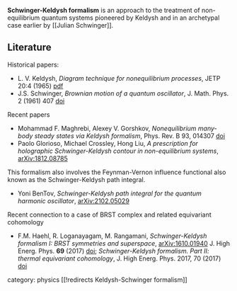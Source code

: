 __Schwinger-Keldysh formalism__ is an approach to the treatment of non-equilibrium quantum systems pioneered by Keldysh and in an archetypal case earlier by [[Julian Schwinger]].

## Literature

Historical papers:

* L. V. Keldysh, _Diagram technique for nonequilibrium processes_, JETP 20:4 (1965) [pdf](http://jetp.ras.ru/cgi-bin/dn/e_020_04_1018.pdf)
* J.S. Schwinger, _Brownian motion of a quantum oscillator_, J. Math. Phys. 2 (1961) 407 [doi]( https://doi.org/10.1063/1.1703727)

Recent papers

* Mohammad F. Maghrebi, Alexey V. Gorshkov, _Nonequilibrium many-body steady states via Keldysh formalism_, Phys. Rev. B 93, 014307 [doi](https://doi.org/10.1103/PhysRevB.93.014307)
* Paolo Glorioso, Michael Crossley, Hong Liu, _A prescription for holographic Schwinger-Keldysh contour in non-equilibrium systems_, [arXiv:1812.08785](https://arxiv.org/abs/1812.08785)

This formalism also involves the Feynman-Vernon influence functional also known as the Schwinger-Keldysh path integral.

* Yoni BenTov, _Schwinger-Keldysh path integral for the quantum harmonic oscillator_, [arXiv:2102.05029](https://arxiv.org/abs/2102.05029)

Recent connection to a case of BRST complex and related equivariant cohomology

* F.M. Haehl, R. Loganayagam, M. Rangamani, _Schwinger-Keldysh formalism I: BRST symmetries and superspace_, [arXiv:1610.01940](https://arxiv.org/abs/1610.01940) J. High Energ. Phys. __69__ (2017) <a href="https://doi.org/10.1007/JHEP06(2017)069">doi</a>; _Schwinger-Keldysh formalism. Part II: thermal equivariant cohomology_, J. High Energ. Phys. 2017, 70 (2017) <a href="https://doi.org/10.1007/JHEP06(2017)070">doi</a>


category: physics
[[!redirects Keldysh-Schwinger formalism]]

